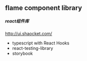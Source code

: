 ## flame component library
##### react组件库
http://ui.shaocket.com/


* typescript with React Hooks
* react-testing-library
* storybook